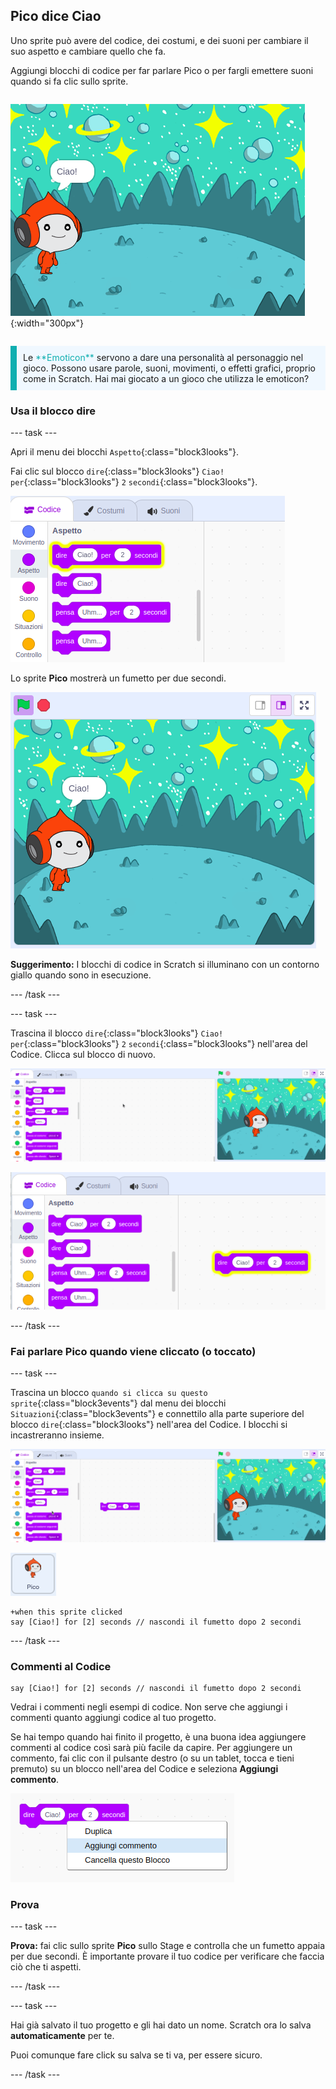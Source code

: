 ## Pico dice Ciao

<div style="display: flex; flex-wrap: wrap">
<div style="flex-basis: 200px; flex-grow: 1; margin-right: 15px;">
Uno sprite può avere del codice, dei costumi, e dei suoni per cambiare il suo aspetto e cambiare quello che fa. 
  
Aggiungi blocchi di codice per far parlare Pico o per fargli emettere suoni quando si fa clic sullo sprite.
</div>
<div>

![Lo sprite Pico dice "Ciao!"](images/pico-step2.png){:width="300px"}

</div>
</div>

<p style="border-left: solid; border-width:10px; border-color: #0faeb0; background-color: aliceblue; padding: 10px;">
Le <span style="color: #0faeb0">**Emoticon**</span> servono a dare una personalità al personaggio nel gioco. Possono usare parole, suoni, movimenti, o effetti grafici, proprio come in Scratch. Hai mai giocato a un gioco che utilizza le emoticon?
</p>

### Usa il blocco dire

--- task ---

Apri il menu dei blocchi `Aspetto`{:class="block3looks"}.

Fai clic sul blocco `dire`{:class="block3looks"} `Ciao!` `per`{:class="block3looks"} `2` `secondi`{:class="block3looks"}.

![Il blocco 'dire Ciao! per 2 secondi' si illumina con un contorno giallo.](images/pico-say-hello-blocks-menu.png)

Lo sprite **Pico** mostrerà un fumetto per due secondi.

![Lo sprite Pico con "Ciao!" in un fumetto.](images/pico-say-hello-stage.png)

**Suggerimento:** I blocchi di codice in Scratch si illuminano con un contorno giallo quando sono in esecuzione.

--- /task ---

--- task ---

Trascina il blocco `dire`{:class="block3looks"} `Ciao!` `per`{:class="block3looks"} `2` `secondi`{:class="block3looks"} nell'area del Codice. Clicca sul blocco di nuovo.

![Trascinando il blocco 'dire' nell'area del Codice e facendo clic su di esso per eseguirlo.](images/pico-drag-say.gif)

![Il blocco 'dire' è stato trascinato nell'area del Codice. Il blocco di codice si illumina con un contorno giallo.](images/pico-drag-say.png)

--- /task ---

### Fai parlare Pico quando viene cliccato (o toccato)

--- task ---

Trascina un blocco `quando si clicca su questo sprite`{:class="block3events"} dal menu dei blocchi `Situazioni`{:class="block3events"} e connettilo alla parte superiore del blocco `dire`{:class="block3looks"} nell'area del Codice. I blocchi si incastreranno insieme.

![Un'animazione dei blocchi che si agganciano insieme. Quando si fa clic su Pico, dice "Ciao!" per due secondi.](images/pico-snap-together.gif)

![Lo sprite Pico.](images/pico-sprite.png)

```blocks3
+when this sprite clicked
say [Ciao!] for [2] seconds // nascondi il fumetto dopo 2 secondi
```

--- /task ---

### Commenti al Codice

```blocks3
say [Ciao!] for [2] seconds // nascondi il fumetto dopo 2 secondi
```
Vedrai i commenti negli esempi di codice. Non serve che aggiungi i commenti quanto aggiungi codice al tuo progetto.

Se hai tempo quando hai finito il progetto, è una buona idea aggiungere commenti al codice così sarà più facile da capire. Per aggiungere un commento, fai clic con il pulsante destro (o su un tablet, tocca e tieni premuto) su un blocco nell'area del Codice e seleziona **Aggiungi commento**.

![Il menu a comparsa che appare quando fai clic con il pulsante destro del mouse su un blocco. È selezionato "Aggiungi commento".](images/add-comment.png)

### Prova

--- task ---

**Prova:** fai clic sullo sprite **Pico** sullo Stage e controlla che un fumetto appaia per due secondi. È importante provare il tuo codice per verificare che faccia ciò che ti aspetti.

--- /task ---

--- task ---

Hai già salvato il tuo progetto e gli hai dato un nome. Scratch ora lo salva **automaticamente** per te.

Puoi comunque fare click su salva se ti va, per essere sicuro.

--- /task ---
